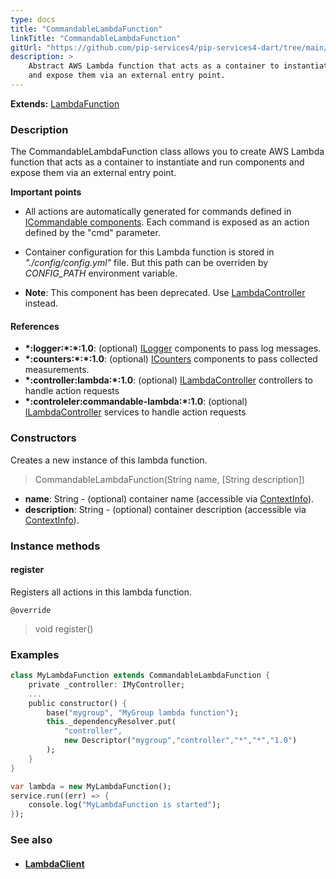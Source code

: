 ```yaml
---
type: docs
title: "CommandableLambdaFunction"
linkTitle: "CommandableLambdaFunction"
gitUrl: "https://github.com/pip-services4/pip-services4-dart/tree/main/pip-services4-aws-dart"
description: >
    Abstract AWS Lambda function that acts as a container to instantiate and run components
    and expose them via an external entry point.
---
```


**Extends:** [LambdaFunction](../lambda_function)

### Description

The CommandableLambdaFunction class allows you to create AWS Lambda function that acts as a container to instantiate and run components and expose them via an external entry point.

**Important points**

- All actions are automatically generated for commands defined in [ICommandable components](../../../rpc/commands/icommandable). Each command is exposed as an action defined by the "cmd" parameter.
  
- Container configuration for this Lambda function is stored in *"./config/config.yml"* file. But this path can be overriden by *CONFIG_PATH* environment variable.
 
- **Note**: This component has been deprecated. Use [LambdaController](../../controllers/lambda_controller) instead.


#### References
- **\*:logger:\*:\*:1.0**: (optional) [ILogger](../../../observability/log/ilogger) components to pass log messages.
- **\*:counters:\*:\*:1.0**: (optional) [ICounters](../../../observability/count/icounters) components to pass collected measurements.
- **\*:controller:lambda:\*:1.0**: (optional) [ILambdaController](../../controllers/ilambda_controller) controllers to handle action requests
- **\*:controleler:commandable-lambda:\*:1.0**: (optional) [ILambdaController](../../controllers/ilambda_controller) services to handle action requests

### Constructors
Creates a new instance of this lambda function.

> CommandableLambdaFunction(String name, [String description])

- **name**: String - (optional) container name (accessible via [ContextInfo](../../../components/context/context_info)).
- **description**: String - (optional) container description (accessible via [ContextInfo](../../../components/context/context_info)).

### Instance methods

#### register
Registers all actions in this lambda function.

`@override`
> void register()



### Examples

```dart
class MyLambdaFunction extends CommandableLambdaFunction {
    private _controller: IMyController;
    ...
    public constructor() {
        base("mygroup", "MyGroup lambda function");
        this._dependencyResolver.put(
            "controller",
            new Descriptor("mygroup","controller","*","*","1.0")
        );
    }
}

var lambda = new MyLambdaFunction();
service.run((err) => {
    console.log("MyLambdaFunction is started");
});
```

### See also
- #### [LambdaClient](../../clients/lambda_client)
